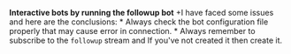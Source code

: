 
**Interactive bots by running the followup bot**
+I have faced some issues and here are the conclusions:
    * Always check the bot configuration file properly that may cause error in connection.
    * Always remember to subscribe to the `followup` stream and If you've not created it then create it.